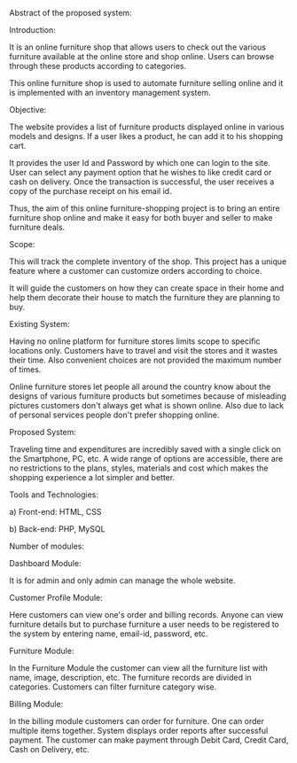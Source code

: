 Abstract of the proposed system:

Introduction:

It is an online furniture shop that allows users to check out the various furniture available at the online store and shop online. Users can browse through these products according to categories.

This online furniture shop is used to automate furniture selling online and it is implemented with an inventory management system.

Objective:

The website provides a list of furniture products displayed online in various models and designs. If a user likes a product, he can add it to his shopping cart.

It provides the user Id and Password by which one can login to the site. User can select any payment option that he wishes to like credit card or cash on delivery. Once the transaction is successful, the user receives a copy of the purchase receipt on his email id.

Thus, the aim of this online furniture-shopping project is to bring an entire furniture shop online and make it easy for both buyer and seller to make furniture deals.

Scope:

This will track the complete inventory of the shop. This project has a unique feature where a customer can customize orders according to choice.

It will guide the customers on how they can create space in their home and help them decorate their house to match the furniture they are planning to buy.

Existing System:

Having no online platform for furniture stores limits scope to specific locations only. Customers have to travel and visit the stores and it wastes their time. Also convenient choices are not provided the maximum number of times.

Online furniture stores let people all around the country know about the designs of various furniture products but sometimes because of misleading pictures customers don't always get what is shown online. Also due to lack of personal services people don't prefer shopping online.

Proposed System:

Traveling time and expenditures are incredibly saved with a single click on the Smartphone, PC, etc. A wide range of options are accessible, there are no restrictions to the plans, styles, materials and cost which makes the shopping experience a lot simpler and better.

Tools and Technologies:

a) Front-end: HTML, CSS

b) Back-end: PHP, MySQL

Number of modules:

Dashboard Module:

It is for admin and only admin can manage the whole website.

Customer Profile Module:

Here customers can view one's order and billing records. Anyone can view furniture details but to purchase furniture a user needs to be registered to the system by entering name, email-id, password, etc.

Furniture Module:

In the Furniture Module the customer can view all the furniture list with name, image, description, etc. The furniture records are divided in categories. Customers can filter furniture category wise.

Billing Module:

In the billing module customers can order for furniture. One can order multiple items together. System displays order reports after successful payment. The customer can make payment through Debit Card, Credit Card, Cash on Delivery, etc.

